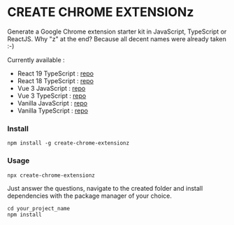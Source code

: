 # CREATE CHROME EXTENSIONz

Generate a Google Chrome extension starter kit in JavaScript, TypeScript or ReactJS.
Why "z" at the end? Because all decent names were already taken :-)

Currently available :

- React 19 TypeScript : [repo](https://github.com/christophe77/ccez-react-19-ts)
- React 18 TypeScript : [repo](https://github.com/christophe77/ccez-react-18-ts)
- Vue 3 JavaScript : [repo](https://github.com/christophe77/ccez-vue-3-js)
- Vue 3 TypeScript : [repo](https://github.com/christophe77/ccez-vue-3-ts)
- Vanilla JavaScript : [repo](https://github.com/christophe77/ccez-vanilla-js)
- Vanilla TypeScript : [repo](https://github.com/christophe77/ccez-vanilla-ts)

### Install

    npm install -g create-chrome-extensionz

### Usage

    npx create-chrome-extensionz

Just answer the questions, navigate to the created folder and install dependencies with the package manager of your choice.

    cd your_project_name
    npm install
